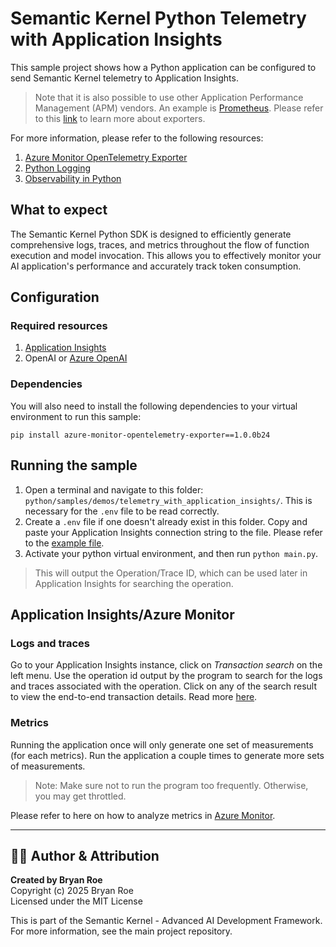 # Semantic Kernel Python Telemetry with Application Insights

This sample project shows how a Python application can be configured to send Semantic Kernel telemetry to Application Insights.

> Note that it is also possible to use other Application Performance Management (APM) vendors. An example is [Prometheus](https://prometheus.io/docs/introduction/overview/). Please refer to this [link](https://opentelemetry.io/docs/languages/python/exporters/) to learn more about exporters.


For more information, please refer to the following resources:
1. [Azure Monitor OpenTelemetry Exporter](https://github.com/Azure/azure-sdk-for-python/tree/main/sdk/monitor/azure-monitor-opentelemetry-exporter)
2. [Python Logging](https://docs.python.org/3/library/logging.html)
3. [Observability in Python](https://www.cncf.io/blog/2022/04/22/opentelemetry-and-python-a-complete-instrumentation-guide/)

## What to expect

The Semantic Kernel Python SDK is designed to efficiently generate comprehensive logs, traces, and metrics throughout the flow of function execution and model invocation. This allows you to effectively monitor your AI application's performance and accurately track token consumption.

## Configuration

### Required resources
1. [Application Insights](https://learn.microsoft.com/en-us/azure/azure-monitor/app/create-workspace-resource)
2. OpenAI or [Azure OpenAI](https://learn.microsoft.com/en-us/azure/ai-services/openai/how-to/create-resource?pivots=web-portal)

### Dependencies
You will also need to install the following dependencies to your virtual environment to run this sample:
```
pip install azure-monitor-opentelemetry-exporter==1.0.0b24
```

## Running the sample

1. Open a terminal and navigate to this folder: `python/samples/demos/telemetry_with_application_insights/`. This is necessary for the `.env` file to be read correctly.
2. Create a `.env` file if one doesn't already exist in this folder. Copy and paste your Application Insights connection string to the file. Please refer to the [example file](./.env.example).
3. Activate your python virtual environment, and then run `python main.py`.

> This will output the Operation/Trace ID, which can be used later in Application Insights for searching the operation.

## Application Insights/Azure Monitor

### Logs and traces

Go to your Application Insights instance, click on _Transaction search_ on the left menu. Use the operation id output by the program to search for the logs and traces associated with the operation. Click on any of the search result to view the end-to-end transaction details. Read more [here](https://learn.microsoft.com/en-us/azure/azure-monitor/app/transaction-search-and-diagnostics?tabs=transaction-search).

### Metrics

Running the application once will only generate one set of measurements (for each metrics). Run the application a couple times to generate more sets of measurements.

> Note: Make sure not to run the program too frequently. Otherwise, you may get throttled.

Please refer to here on how to analyze metrics in [Azure Monitor](https://learn.microsoft.com/en-us/azure/azure-monitor/essentials/analyze-metrics).

---

## 👨‍💻 Author & Attribution

**Created by Bryan Roe**  
Copyright (c) 2025 Bryan Roe  
Licensed under the MIT License

This is part of the Semantic Kernel - Advanced AI Development Framework.
For more information, see the main project repository.
